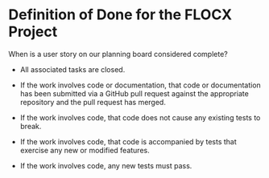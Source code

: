 # Definition of Done for the FLOCX Project

When is a user story on our planning board considered complete?

- All associated tasks are closed.

- If the work involves code or documentation, that code or documentation has
  been submitted via a GitHub pull request against the appropriate repository
  and the pull request has merged.

- If the work involves code, that code does not cause any existing tests to
  break.

- If the work involves code, that code is accompanied by tests that exercise
  any new or modified features.

- If the work involves code, any new tests must pass.
